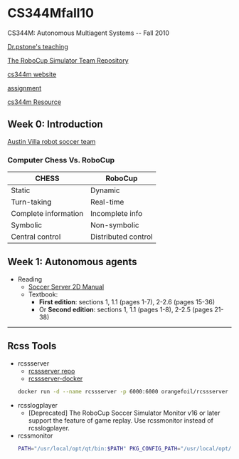 # CS344Mfall10
CS344M: Autonomous Multiagent Systems -- Fall 2010

[Dr.pstone's teaching](https://www.cs.utexas.edu/~pstone/teaching.shtml)

[The RoboCup Simulator Team Repository](http://medialab.di.unipi.it/Project/Robocup/pub)

[cs344m website](https://www.cs.utexas.edu/~pstone/Courses/344Mfall10)

[assignment](https://www.cs.utexas.edu/~pstone/Courses/344Mfall10/assignments/index.html)

[cs344m Resource](https://www.cs.utexas.edu/~pstone/Courses/344Mfall10/resources/index.html)


## Week 0: Introduction

[Austin Villa robot soccer team](https://www.cs.utexas.edu/users/AustinVilla)

### Computer Chess Vs. RoboCup

CHESS   | RoboCup
--- | ---
Static   |  Dynamic
Turn-taking | Real-time
Complete information | Incomplete info
Symbolic | Non-symbolic
Central control | Distributed control

## Week 1: Autonomous agents

- Reading
    - [Soccer Server 2D Manual](https://rcsoccersim.github.io/manual/)
    - Textbook:
        - **First edition**: sections 1, 1.1 (pages 1-7), 2-2.6 (pages 15-36)
        - Or **Second edition**: sections 1, 1.1 (pages 1-8), 2-2.5 (pages 21-38)



---

## Rcss Tools

- rcssserver
    - [rcssserver repo](https://github.com/rcsoccersim/rcssserver)
    - [rcssserver-docker](https://github.com/orangefoil/rcssserver-docker)
    ```bash
    docker run -d --name rcssserver -p 6000:6000 orangefoil/rcssserver
    ```
- rcsslogplayer
    - [Deprecated] The RoboCup Soccer Simulator Monitor v16 or later support the feature of game replay. Use rcssmonitor instead of rcsslogplayer.
- rcssmonitor
    ```bash
    PATH="/usr/local/opt/qt/bin:$PATH" PKG_CONFIG_PATH="/usr/local/opt/qt/lib/pkgconfig" ./configure
    ```




